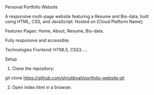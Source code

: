 
Personal Portfolio Website

A responsive multi-page website featuring a Resume and Bio-data, built using HTML, CSS, and JavaScript. Hosted on [Cloud Platform Name].

Features
Pages: Home, About, Resume, Bio-data.

Fully responsive and accessible.

Technologies
Frontend: HTML5, CSS3..... 

Setup
1. Clone the repository:

git clone https://github.com/shrutibyali/portfolio-website.git

2. Open index.html in a browser.
